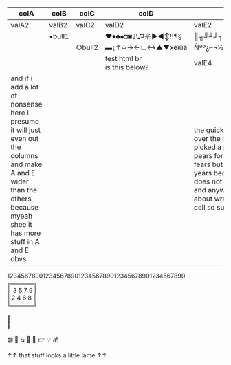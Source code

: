 
| colA  | colB   | colC   | colD            | colE                |
|-------|--------|--------|-----------------|---------------------|
| valA2 | valB2  | valC2  | valD2           | valE2               |
|       | •bull1 |        | ♥♦♣♠◘◙♪♫☼►◄↕‼¶§ | ║╗╝╜╛┐└┴┬├─┼╞╟╚╔╩╦╠ |
|       |        | ○bull2 | ▬↨↑↓→←∟↔▲▼xéîûá | Ñªº¿⌐¬½¼¡«»│┤╡╢╖╕╣  |
|       |        |        | test html br <br> is this below?| valE4 |
| and if i add a lot of nonsense here i presume it will just even out the columns and make A and E wider than the others because myeah shee it has more stuff in A and E obvs    |        |        |                 | the quick brown fox jumped over the lazy dog and picked a peck of prickly pears for bears and tears for fears but not swears for years because hey that does not rhyme whatsoever and anyway i'm just curious about wrapping in a table cell so sue me why don't ya |

12345678901234567890123456789012345678901234567890  
╔═════╗  
║ 3 5 7 9║  
║2 4 6 8 ║  
╚═════╝  

:eyes:  
:tongue:

🆎 🎱 ↘️ 🚫 🔑 👉 💡 💰 

↑↑ that stuff looks a little lame ↑↑

